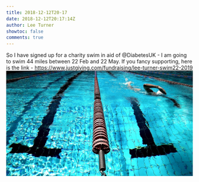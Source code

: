 ```yaml
---
title: 2018-12-12T20-17
date: 2018-12-12T20:17:14Z
author: Lee Turner
showtoc: false
comments: true
---
```


So I have signed up for a charity swim in aid of @DiabetesUK - I am going to swim 44 miles between 22 Feb and 22 May.  If you fancy supporting, here is the link - https://www.justgiving.com/fundraising/lee-turner-swim22-2019 ![](/img/x//1072948511531065344-DuPg8FjW0AA-AT7.jpg)

